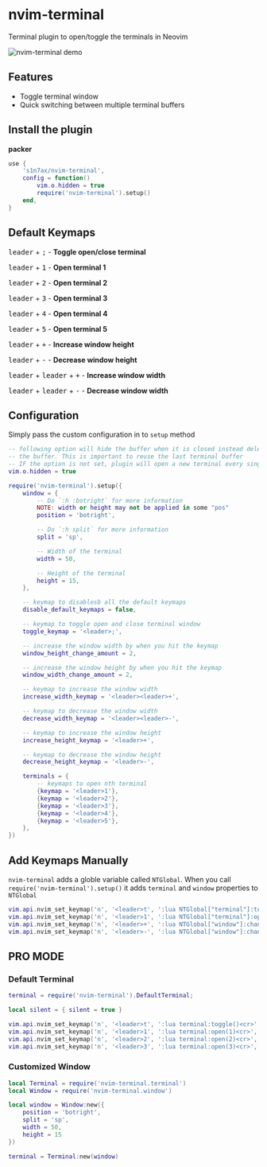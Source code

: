 # nvim-terminal

Terminal plugin to open/toggle the terminals in Neovim

![nvim-terminal demo](https://raw.githubusercontent.com/s1n7ax/nvim-terminal/main/resources/gif/demo.gif)

## Features

* Toggle terminal window
* Quick switching between multiple terminal buffers

## Install the plugin

**packer**
```lua
use {
    's1n7ax/nvim-terminal',
    config = function()
        vim.o.hidden = true
        require('nvim-terminal').setup()
    end,
}
```

## Default Keymaps

<kbd>leader</kbd> + <kbd>;</kbd> - **Toggle open/close terminal**

<kbd>leader</kbd> + <kbd>1</kbd> - **Open terminal 1**

<kbd>leader</kbd> + <kbd>2</kbd> - **Open terminal 2**

<kbd>leader</kbd> + <kbd>3</kbd> - **Open terminal 3**

<kbd>leader</kbd> + <kbd>4</kbd> - **Open terminal 4**

<kbd>leader</kbd> + <kbd>5</kbd> - **Open terminal 5**

<kbd>leader</kbd> + <kbd>+</kbd> - **Increase window height**

<kbd>leader</kbd> + <kbd>-</kbd> - **Decrease window height**

<kbd>leader</kbd> + <kbd>leader</kbd> + <kbd>+</kbd> - **Increase window width**

<kbd>leader</kbd> + <kbd>leader</kbd> + <kbd>-</kbd> - **Decrease window width**

## Configuration

Simply pass the custom configuration in to `setup` method

```lua
-- following option will hide the buffer when it is closed instead deleting
-- the buffer. This is important to reuse the last terminal buffer
-- IF the option is not set, plugin will open a new terminal every single time
vim.o.hidden = true

require('nvim-terminal').setup({
    window = {
        -- Do `:h :botright` for more information
        NOTE: width or height may not be applied in some "pos"
        position = 'botright',

        -- Do `:h split` for more information
        split = 'sp',

        -- Width of the terminal
        width = 50,

        -- Height of the terminal
        height = 15,
    },

    -- keymap to disablesb all the default keymaps
    disable_default_keymaps = false,

    -- keymap to toggle open and close terminal window
    toggle_keymap = '<leader>;',

    -- increase the window width by when you hit the keymap
    window_height_change_amount = 2,

    -- increase the window height by when you hit the keymap
    window_width_change_amount = 2,

    -- keymap to increase the window width
    increase_width_keymap = '<leader><leader>+',

    -- keymap to decrease the window width
    decrease_width_keymap = '<leader><leader>-',

    -- keymap to increase the window height
    increase_height_keymap = '<leader>+',

    -- keymap to decrease the window height
    decrease_height_keymap = '<leader>-',

    terminals = {
        -- keymaps to open nth terminal
        {keymap = '<leader>1'},
        {keymap = '<leader>2'},
        {keymap = '<leader>3'},
        {keymap = '<leader>4'},
        {keymap = '<leader>5'},
    },
})
```

## Add Keymaps Manually

`nvim-terminal` adds a globle variable called `NTGlobal`. When you call
`require('nvim-terminal').setup()` it adds `terminal` and `window` properties to
`NTGlobal`

```lua
vim.api.nvim_set_keymap('n', '<leader>t', ':lua NTGlobal["terminal"]:toggle()<cr>', silent)
vim.api.nvim_set_keymap('n', '<leader>1', ':lua NTGlobal["terminal"]:open(1)<cr>', silent)
vim.api.nvim_set_keymap('n', '<leader>+', ':lua NTGlobal["window"]:change_height(2)<cr>', silent)
vim.api.nvim_set_keymap('n', '<leader>-', ':lua NTGlobal["window"]:change_height(-2)<cr>', silent)
```

## PRO MODE

### Default Terminal

```lua
terminal = require('nvim-terminal').DefaultTerminal;

local silent = { silent = true }

vim.api.nvim_set_keymap('n', '<leader>t', ':lua terminal:toggle()<cr>', silent)
vim.api.nvim_set_keymap('n', '<leader>1', ':lua terminal:open(1)<cr>', silent)
vim.api.nvim_set_keymap('n', '<leader>2', ':lua terminal:open(2)<cr>', silent)
vim.api.nvim_set_keymap('n', '<leader>3', ':lua terminal:open(3)<cr>', silent)
```

### Customized Window

```lua
local Terminal = require('nvim-terminal.terminal')
local Window = require('nvim-terminal.window')

local window = Window:new({
	position = 'botright',
	split = 'sp',
	width = 50,
	height = 15
})

terminal = Terminal:new(window)
```
